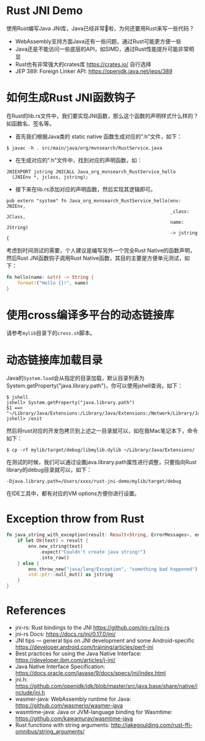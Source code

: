 Rust JNI Demo
=============

使用Rust编写Java JNI库，Java已经非常🐂啦，为何还要用Rust来写一些代码？

* WebAssembly支持方面Java还有一些问题，通过Rust可能更方便一些
* Java还是不能访问一些底层的API，如SIMD，通过Rust性能提升可能非常明显
* Rust也有非常强大的crates库 https://crates.io/ 自行选择
* JEP 389: Foreign Linker API: https://openjdk.java.net/jeps/389

# 如何生成Rust JNI函数钩子
在Rust的lib.rs文件中，我们要实现JNI函数，那么这个函数的声明样式什么样的？ 如函数名、签名等。

* 首先我们根据Java类的 static native 函数生成对应的".h"文件，如下：

```
$ javac -h . src/main/java/org/mvnsearch/RustService.java
```

* 在生成对应的".h"文件中，找到对应的声明函数，如：

```
JNIEXPORT jstring JNICALL Java_org_mvnsearch_RustService_hello
  (JNIEnv *, jclass, jstring);
```

* 接下来在lib.rs添加对应的声明函数，然后实现其逻辑即可。

```
pub extern "system" fn Java_org_mvnsearch_RustService_hello(env: JNIEnv,
                                                            _class: JClass,
                                                            name: JString)
                                                            -> jstring {
```

考虑到时间测试的需要，个人建议是编写另外一个完全Rust Native的函数声明，然后Rust JNI函数钩子调用Rust Native函数，其目的主要是方便单元测试，如下：

```rust
fn hello(name: &str) -> String {
    format!("Hello {}!", name)
}
```
# 使用cross编译多平台的动态链接库

请参考`mylib`目录下的`cross.sh`脚本。

# 动态链接库加载目录
Java的`System.load`会从指定的目录加载，默认目录列表为System.getProperty("java.library.path")，你可以使用jshell查询，如下：

```
$ jshell
jshell> System.getProperty("java.library.path")
$1 ==> "~/Library/Java/Extensions:/Library/Java/Extensions:/Network/Library/Java/Extensions:/System/Library/Java/Extensions:/usr/lib/java:."
jshell> /exit
```

然后将rust对应的开发包拷贝到上述之一目录就可以，如在我Mac笔记本下，命令如下：

```
$ cp -rf mylib/target/debug/libmylib.dylib ~/Library/Java/Extensions/
```

在测试的时候，我们可以通过设置java.library.path属性进行调整，只要指向Rust library的debug目录就可以，如下：

```
-Djava.library.path=/Users/xxxx/rust-jni-demo/mylib/target/debug
```

在IDE工具中，都有对应的VM options方便你进行设置。

# Exception throw from Rust 

```rust
fn java_string_with_exception(result: Result<String, ErrorMessages>, env: &JNIEnv) -> jstring {
    if let Ok(text) = result {
        env.new_string(text)
            .expect("Couldn't create java string!")
            .into_raw()
    } else {
        env.throw_new("java/lang/Exception", "something bad happened").unwrap();
        std::ptr::null_mut() as jstring
    }
}
```

# References

* jni-rs: Rust bindings to the JNI https://github.com/jni-rs/jni-rs
* jni-rs Docs:  https://docs.rs/jni/0.17.0/jni/
* JNI tips — general tips on JNI development and some Android-specific https://developer.android.com/training/articles/perf-jni
* Best practices for using the Java Native Interface: https://developer.ibm.com/articles/j-jni/
* Java Native Interface Specification: https://docs.oracle.com/javase/9/docs/specs/jni/index.html
* jni.h: https://github.com/openjdk/jdk/blob/master/src/java.base/share/native/include/jni.h
* wasmer-java: WebAssembly runtime for Java: https://github.com/wasmerio/wasmer-java
* wasmtime-java: Java or JVM-language binding for Wasmtime: https://github.com/kawamuray/wasmtime-java
* Rust functions with string arguments: http://jakegoulding.com/rust-ffi-omnibus/string_arguments/


